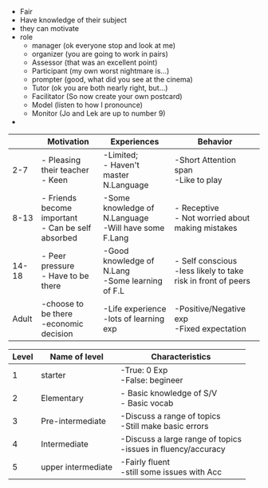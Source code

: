 - Fair
- Have knowledge of their subject 
- they can motivate
- role
	- manager (ok everyone stop and look at me)
	- organizer (you are going to work in pairs)
	- Assessor (that was an excellent point)
	- Participant (my own worst nightmare is...)
	- prompter (good, what did you see at the cinema)
	- Tutor (ok you are both nearly right, but...)
	- Facilitator (So now create your own postcard)
	- Model (listen to how I pronounce)
	- Monitor (Jo and Lek are up to number 9)
- 

|       | Motivation                                           | Experiences                                             | Behavior                                                        |
| ----- | ---------------------------------------------------- | ------------------------------------------------------- | --------------------------------------------------------------- |
| 2-7   | - Pleasing their teacher <br>- Keen                  | -Limited; <br>- Haven't master N.Language               | -Short Attention span<br>-Like to play                          |
| 8-13  | - Friends become important<br>- Can be self absorbed | -Some knowledge of N.Language<br>-Will have some F.Lang | - Receptive<br>- Not worried about making mistakes              |
| 14-18 | - Peer pressure<br>- Have to be there                | -Good knowledge of N.Lang<br>-Some learning of F.L      | - Self conscious<br>-less likely to take risk in front of peers |
| Adult | -choose to be there<br>-economic decision            | -Life experience<br>-lots of learning exp               | -Positive/Negative exp<br>-Fixed expectation                    |

| Level | Name of level      | Characteristics                                                 |
| ----- | ------------------ | --------------------------------------------------------------- |
| 1     | starter            | -True: 0 Exp<br>-False: begineer                                |
| 2     | Elementary         | - Basic knowledge of S/V<br>- Basic vocab                       |
| 3     | Pre-intermediate   | -Discuss a range of topics<br>-Still make basic errors          |
| 4     | Intermediate       | -Discuss a large range of topics<br>-issues in fluency/accuracy |
| 5     | upper intermediate | -Fairly fluent<br>-still some issues with Acc                   |
